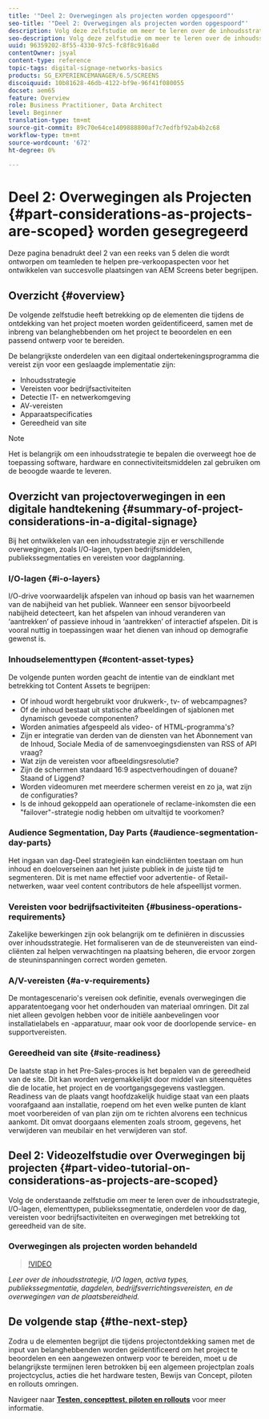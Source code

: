 ```yaml
---
title: '"Deel 2: Overwegingen als projecten worden opgespoord"'
seo-title: '"Deel 2: Overwegingen als projecten worden opgespoord"'
description: Volg deze zelfstudie om meer te leren over de inhoudsstrategie, I/O-lagen, elementtypen, publiekssegmentatie, dagonderdelen, bedrijfsvereisten en overwegingen met betrekking tot gereedheid van de site.
seo-description: Volg deze zelfstudie om meer te leren over de inhoudsstrategie, I/O-lagen, elementtypen, publiekssegmentatie, dagonderdelen, bedrijfsvereisten en overwegingen met betrekking tot gereedheid van de site.
uuid: 96359202-8f55-4330-97c5-fc8f8c916a8d
contentOwner: jsyal
content-type: reference
topic-tags: digital-signage-networks-basics
products: SG_EXPERIENCEMANAGER/6.5/SCREENS
discoiquuid: 10b81628-46db-4122-bf9e-96f41f080055
docset: aem65
feature: Overview
role: Business Practitioner, Data Architect
level: Beginner
translation-type: tm+mt
source-git-commit: 89c70e64ce1409888800af7c7edfbf92ab4b2c68
workflow-type: tm+mt
source-wordcount: '672'
ht-degree: 0%

---
```



# Deel 2: Overwegingen als Projecten {#part-considerations-as-projects-are-scoped} worden gesegregeerd

Deze pagina benadrukt deel 2 van een reeks van 5 delen die wordt ontworpen om teamleden te helpen pre-verkoopaspecten voor het ontwikkelen van succesvolle plaatsingen van AEM Screens beter begrijpen.

## Overzicht {#overview}

De volgende zelfstudie heeft betrekking op de elementen die tijdens de ontdekking van het project moeten worden geïdentificeerd, samen met de inbreng van belanghebbenden om het project te beoordelen en een passend ontwerp voor te bereiden.

De belangrijkste onderdelen van een digitaal ondertekeningsprogramma die vereist zijn voor een geslaagde implementatie zijn:

* Inhoudsstrategie
* Vereisten voor bedrijfsactiviteiten
* Detectie IT- en netwerkomgeving
* AV-vereisten
* Apparaatspecificaties
* Gereedheid van site

>[!NOTE]
>
>Het is belangrijk om een inhoudsstrategie te bepalen die overweegt hoe de toepassing software, hardware en connectiviteitsmiddelen zal gebruiken om de beoogde waarde te leveren.

## Overzicht van projectoverwegingen in een digitale handtekening {#summary-of-project-considerations-in-a-digital-signage}

Bij het ontwikkelen van een inhoudsstrategie zijn er verschillende overwegingen, zoals I/O-lagen, typen bedrijfsmiddelen, publiekssegmentaties en vereisten voor dagplanning.

### I/O-lagen {#i-o-layers}

I/O-drive voorwaardelijk afspelen van inhoud op basis van het waarnemen van de nabijheid van het publiek. Wanneer een sensor bijvoorbeeld nabijheid detecteert, kan het afspelen van inhoud veranderen van ‘aantrekken’ of passieve inhoud in ‘aantrekken’ of interactief afspelen. Dit is vooral nuttig in toepassingen waar het dienen van inhoud op demografie gewenst is.

### Inhoudselementtypen {#content-asset-types}

De volgende punten worden geacht de intentie van de eindklant met betrekking tot Content Assets te begrijpen:

* Of inhoud wordt hergebruikt voor drukwerk-, tv- of webcampagnes?
* Of de inhoud bestaat uit statische afbeeldingen of sjablonen met dynamisch gevoede componenten?
* Worden animaties afgespeeld als video- of HTML-programma&#39;s?
* Zijn er integratie van derden van de diensten van het Abonnement van de Inhoud, Sociale Media of de samenvoegingsdiensten van RSS of API vraag?
* Wat zijn de vereisten voor afbeeldingsresolutie?
* Zijn de schermen standaard 16:9 aspectverhoudingen of douane? Staand of Liggend?
* Worden videomuren met meerdere schermen vereist en zo ja, wat zijn de configuraties?
* Is de inhoud gekoppeld aan operationele of reclame-inkomsten die een &quot;failover&quot;-strategie nodig hebben om uitvaltijd te voorkomen?

### Audience Segmentation, Day Parts {#audience-segmentation-day-parts}

Het ingaan van dag-Deel strategieën kan eindcliënten toestaan om hun inhoud en doeloverseinen aan het juiste publiek in de juiste tijd te segmenteren. Dit is met name effectief voor advertentie- of Retail-netwerken, waar veel content contributors de hele afspeellijst vormen.

### Vereisten voor bedrijfsactiviteiten {#business-operations-requirements}

Zakelijke bewerkingen zijn ook belangrijk om te definiëren in discussies over inhoudsstrategie. Het formaliseren van de de steunvereisten van eind-cliënten zal helpen verwachtingen na plaatsing beheren, die ervoor zorgen de steuninspanningen correct worden gemeten.

### A/V-vereisten {#a-v-requirements}

De montagescenario&#39;s vereisen ook definitie, evenals overwegingen die apparatentoegang voor het onderhouden van materiaal omringen. Dit zal niet alleen gevolgen hebben voor de initiële aanbevelingen voor installatielabels en -apparatuur, maar ook voor de doorlopende service- en supportvereisten.

### Gereedheid van site {#site-readiness}

De laatste stap in het Pre-Sales-proces is het bepalen van de gereedheid van de site. Dit kan worden vergemakkelijkt door middel van siteenquêtes die de locatie, het project en de voortgangsgegevens vastleggen. Readiness van de plaats vangt hoofdzakelijk huidige staat van een plaats voorafgaand aan installatie, roepend om het even welke punten de klant moet voorbereiden of van plan zijn om te richten alvorens een technicus aankomt. Dit omvat doorgaans elementen zoals stroom, gegevens, het verwijderen van meubilair en het verwijderen van stof.

## Deel 2: Videozelfstudie over Overwegingen bij projecten {#part-video-tutorial-on-considerations-as-projects-are-scoped}

Volg de onderstaande zelfstudie om meer te leren over de inhoudsstrategie, I/O-lagen, elementtypen, publiekssegmentatie, onderdelen voor de dag, vereisten voor bedrijfsactiviteiten en overwegingen met betrekking tot gereedheid van de site.

### Overwegingen als projecten worden behandeld

>[!VIDEO](https://video.tv.adobe.com/v/28380)

*Leer over de inhoudsstrategie, I/O lagen, activa types, publiekssegmentatie, dagdelen, bedrijfsverrichtingsvereisten, en de overwegingen van de plaatsbereidheid.*

## De volgende stap {#the-next-step}

Zodra u de elementen begrijpt die tijdens projectontdekking samen met de input van belanghebbenden worden geïdentificeerd om het project te beoordelen en een aangewezen ontwerp voor te bereiden, moet u de belangrijkste termijnen leren betrokken bij een algemeen projectplan zoals projectcyclus, acties die het hardware testen, Bewijs van Concept, piloten en rollouts omringen.

Navigeer naar **[Testen, concepttest, piloten en rollouts](testing-pocs-pilots-rollouts.md)** voor meer informatie.
